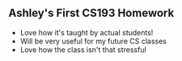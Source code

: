 ## Ashley's First CS193 Homework

- Love how it's taught by actual students!
- Will be very useful for my future CS classes
- Love how the class isn't that stressful



